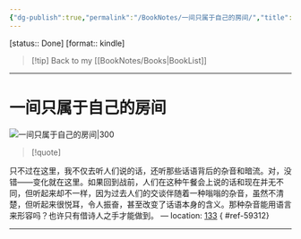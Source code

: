 ```yaml
---
{"dg-publish":true,"permalink":"/BookNotes/一间只属于自己的房间/","title":"一间只属于自己的房间","noteIcon":""}
---
```


[status:: Done]
[format:: kindle]

>[!tip] Back to my [[BookNotes/Books\|BookList]]

---
# 一间只属于自己的房间

![一间只属于自己的房间|300](https://img9.doubanio.com/view/subject/l/public/s33503989.jpg)

>[!quote]


只不过在这里，我不仅去听人们说的话，还听那些话语背后的杂音和暗流。对，没错——变化就在这里。如果回到战前，人们在这种午餐会上说的话和现在并无不同，但听起来却不一样，因为过去人们的交谈伴随着一种嗡嗡的杂音，虽然不清楚，但听起来很悦耳，令人振奋，甚至改变了话语本身的含义。那种杂音能用语言来形容吗？也许只有借诗人之手才能做到。 — location: [133]()
{ #ref-59312}


---
